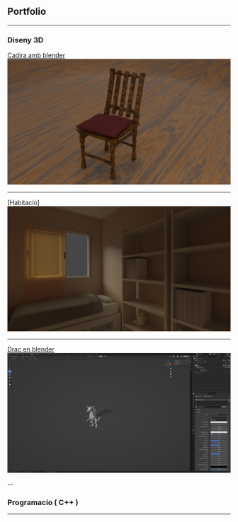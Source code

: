 ## Portfolio

---

### Diseny 3D

[Cadira amb blender](/diseny_3d/cadira)
<img src="images/cadira_blender_yi0Rcdqtsc.png?raw=true"/>

---
[Habitacio]
<img src="images/habitacio_blender_Oq84sDEDT8.png?raw=true"/>

---
[Drac en blender](/pdf/sample_presentation.pdf)
<img src="images/drac_blender_UqaLt11KDg.png?raw=true"/>

--

### Programacio ( C++ )

---
